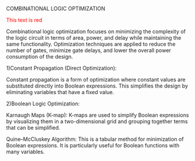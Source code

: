 COMBINATIONAL LOGIC OPTIMIZATION

<span style="color:red">This text is red</span>


Combinational logic optimization focuses on minimizing the complexity of the logic circuit in terms of area, power, and delay while maintaining the same functionality. Optimization techniques are applied to reduce the number of gates, minimize gate delays, and lower the overall power consumption of the design.

   1)Constant Propagation (Direct Optimization):

Constant propagation is a form of optimization where constant values are substituted directly into Boolean expressions. This simplifies the design by eliminating variables that have a fixed value.

   2)Boolean Logic Optimization:

Karnaugh Maps (K-map): K-maps are used to simplify Boolean expressions by visualizing them in a two-dimensional grid and grouping together terms that can be simplified.

Quine–McCluskey Algorithm: This is a tabular method for minimization of Boolean expressions. It is particularly useful for Boolean functions with many variables.

